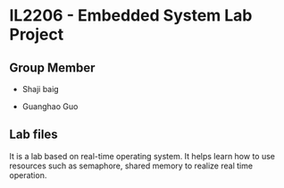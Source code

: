 IL2206 - Embedded System Lab Project
======================================

## Group Member

* Shaji baig

* Guanghao Guo

## Lab files

It is a lab based on real-time operating system. It helps learn how to use resources such as semaphore, shared memory to realize real time operation.